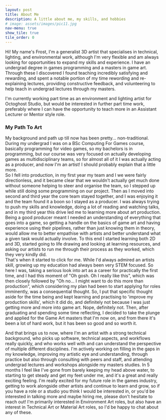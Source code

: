 ```yaml
---
layout: post
title: About Me
description: A little about me, my skills, and hobbies
# image: assets/images/pic11.jpg
nav-menu: true
show_tile: true
tile_order: 0
---
```

Hi! My name's Frost, I'm a generalist 3D artist that specialises in technical, lighting, and environmental work, although I'm very flexible and am always looking for opportunities to expand my skills and experience. I have an undergrad degree in games programming and a masters in game art. Through these I discovered I found teaching incredibly satisfying and rewarding, and spent a notable portion of my time rewording and re-explaining lectures, providing constructive feedback, and volunteering to help teach in undergrad lectures through my masters. 

I'm currently working part time as an environment and lighting artist for Octoghost Studio, but would be interested in further part time work, preferably where I can have the opportunity to teach more in an Assistant Lecturer or Mentor style role.

<h3>My Path To Art</h3>
My background and path up till now has been pretty... non-traditional. During my undergrad I was on a BSc Computing For Games course, basically programming for video games, so my bachelors is in programming, but our course was very focused on actually developing games as multidisciplinary teams, so for almost all of it I was actually acting as a producer, and now I'm an artist! I should probably explain that a little more. <br>
So I fell into production, in my first year my team and I we were fairly directionless, and it became clear that we wouldn't actually get much done without someone helping to steer and organise the team, so I stepped up while still doing some programming on our project. Then as I moved into second and third year the core team stayed together, and I was enjoying it and the team found it a boon so I stayed as a producer. I was always trying to push my skills and knowledge, doing a lot of reading and watching talks, and in my third year this drive led me to learning more about art production. Being a good producer meant I needed an understanding of everything that goes into a game, so getting a handle on the basics of game art and having experience using their pipelines, rather than just knowing them in theory, would allow me to better empathise with artists and better understand what a given task would actually involve. To this end I started learning both 2D and 3D, started going to life drawing and looking at learning resources, and asking our artists to run me through their process as they worked, which they very kindly did. <br>
That's when it started to click for me. While I'd always admired an artists skill, growing up my education had always been very STEM focused. So here I was, taking a serious look into art as a career for practically the first time, and I had this moment of "Oh gosh. Oh I really like this", which was then closely followed by "Oh no... I might want to do this more than production", which considering my plan had been to start applying for roles imminently, was a consequential thought. So, I put that specific thought aside for the time being and kept learning and practising to 'improve my production skills', which it did do, and definitely not because I was just getting more and more into game art. Nope, definitely not. Then, after graduating and spending some time reflecting, I decided to take the plunge and applied for the Game Art masters that I'm now on, and from there it's been a lot of hard work, but it has been so good and so worth it.

And that brings us to now, where I'm an artist with a strong technical background, who picks up software, technical aspects, and workflows really quickly, and who works well with and can understand the perspective of multiple different disciplines. I'm actively working on filling in the gaps in my knowledge, improving my artistic eye and understanding, through practice but also through consulting with peers and staff, and attending undergrad lectures and workshops alongside my masters studies. In 5 months I feel like I've gone from barely keeping my head above water, to starting to get steady and get my feet under me, and it's a great and really exciting feeling. I'm really excited for my future role in the games industry, getting to work alongside other artists and continue to learn and grow, so if you have a role or a studio you think I would be interested in, or you'd be interested in talking more and maybe hiring me, please don't hesitate to reach out! I'm primarily interested in Environment Art roles, but also have an interest in Technical Art or Material Art roles, so I'd be happy to chat about any of these.
<!-- <h2>Hobbies</h2> -->